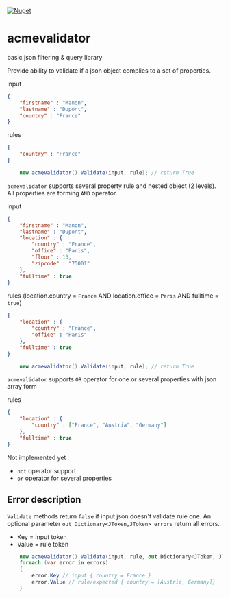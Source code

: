 [![Nuget](https://img.shields.io/nuget/v/acmevalidator.svg)](https://www.nuget.org/packages/acmevalidator)
# acmevalidator
basic json filtering &amp; query library

Provide ability to validate if a json object complies to a set of properties.

input
```json
{
    "firstname" : "Manon",
    "lastname" : "Dupont",
    "country" : "France"
}
```

rules
```json
{
    "country" : "France"
}
```

```csharp
    new acmevalidator().Validate(input, rule); // return True
```

`acmevalidator` supports several property rule and nested object (2 levels). All properties are forming `AND` operator.

input
```json
{
    "firstname" : "Manon",
    "lastname" : "Dupont",
    "location" : {
        "country" : "France",
        "office" : "Paris",
        "floor" : 13,
        "zipcode" : "75001"
    },
    "fulltime" : true
}
```

rules (location.country = `France` AND location.office = `Paris` AND fulltime = `true`)
```json
{
    "location" : {
        "country" : "France",
        "office" : "Paris"
    },
    "fulltime" : true
}
```

```csharp
    new acmevalidator().Validate(input, rule); // return True
```

`acmevalidator` supports `OR` operator for one or several properties with json array form

rules
```json
{
    "location" : {
        "country" : ["France", "Austria", "Germany"]
    },
    "fulltime" : true
}
```

Not implemented yet

* `not` operator support
* `or` operator for several properties

## Error description

`Validate` methods return `false` if input json doesn't validate rule one. An optional parameter `out Dictionary<JToken,JToken> errors` return all errors. 

* Key = input token
* Value = rule token

```csharp
    new acmevalidator().Validate(input, rule, out Dictionary<JToken, JToken> errors); // return False
    foreach (var error in errors)
    {
        error.Key // input { country = France }
        error.Value // rule/expected { country = [Austria, Germany]}
    }
```